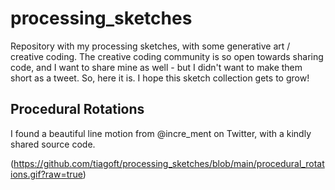 # processing_sketches
Repository with my processing sketches, with some generative art / creative coding. The creative coding community is so open towards sharing code, and I want to share mine as well - but I didn't want to make them short as a tweet. So, here it is. I hope this sketch collection gets to grow!

## Procedural Rotations

I found a beautiful line motion from @incre_ment on Twitter, with a kindly shared source code.


(https://github.com/tiagoft/processing_sketches/blob/main/procedural_rotations.gif?raw=true)

